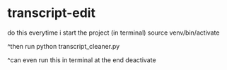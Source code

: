 # transcript-edit

do this everytime i start the project (in terminal)
source venv/bin/activate 

^then run 
python transcript_cleaner.py


^can even run this in terminal at the end
deactivate
